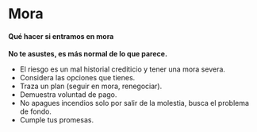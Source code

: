 # Mora
#### Qué hacer si entramos en mora

**No te asustes, es más normal de lo que parece.**

- El riesgo es un mal historial crediticio y tener una mora severa.
- Considera las opciones que tienes.
- Traza un plan (seguir en mora, renegociar).
- Demuestra voluntad de pago.
- No apagues incendios solo por salir de la molestia, busca el problema de fondo.
- Cumple tus promesas.
